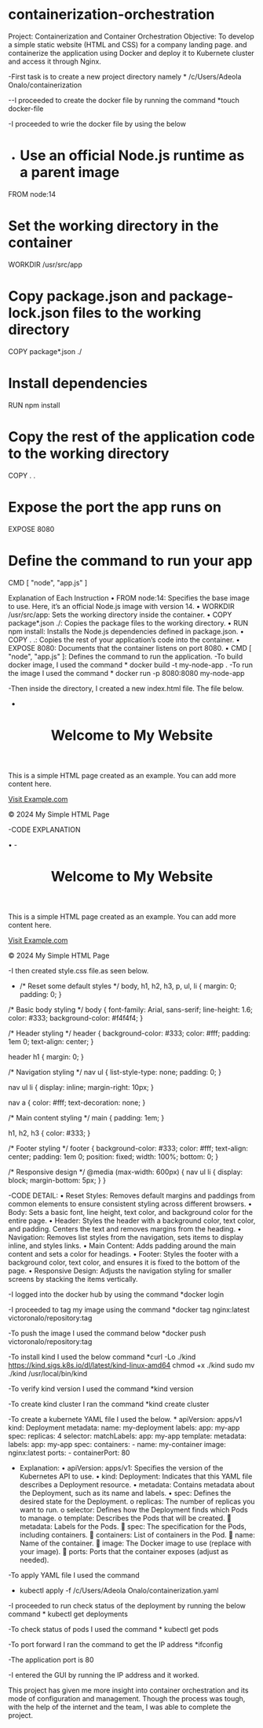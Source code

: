 # containerization-orchestration

Project: Containerization and Container Orchestration
Objective: To develop a simple static website (HTML and CSS) for a company landing page. and containerize the application using Docker and deploy it to Kubernete cluster and access it through Nginx.



-First task is to create a new project directory namely
       * /c/Users/Adeola Onalo/containerization


--I proceeded to create the docker file by running the command 
           *touch docker-file


-I proceeded to wrie the docker file by using the below 

* # Use an official Node.js runtime as a parent image
FROM node:14

# Set the working directory in the container
WORKDIR /usr/src/app

# Copy package.json and package-lock.json files to the working directory
COPY package*.json ./

# Install dependencies
RUN npm install

# Copy the rest of the application code to the working directory
COPY . .

# Expose the port the app runs on
EXPOSE 8080

# Define the command to run your app
CMD [ "node", "app.js" ]



Explanation of Each Instruction
•	FROM node:14: Specifies the base image to use. Here, it’s an official Node.js image with version 14.
•	WORKDIR /usr/src/app: Sets the working directory inside the container.
•	COPY package*.json ./: Copies the package files to the working directory.
•	RUN npm install: Installs the Node.js dependencies defined in package.json.
•	COPY . .: Copies the rest of your application’s code into the container.
•	EXPOSE 8080: Documents that the container listens on port 8080.
•	CMD [ "node", "app.js" ]: Defines the command to run the application.
-To build docker image, I used the command
         * docker build -t my-node-app .
-To run the image I used the command 
          * docker run -p 8080:8080 my-node-app


-Then inside the directory, I created a new index.html file. The file below.


* <!DOCTYPE html>
<html lang="en">
<head>
    <meta charset="UTF-8">
    <meta name="viewport" content="width=device-width, initial-scale=1.0">
    <title>My Simple HTML Page</title>
</head>
<body>
    <header>
        <h1>Welcome to My Website</h1>
    </header>
    <main>
        <p>This is a simple HTML page created as an example. You can add more content here.</p>
        <a href="https://www.example.com">Visit Example.com</a>
    </main>
    <footer>
        <p>&copy; 2024 My Simple HTML Page</p>
    </footer>
</body>
</html>




-CODE EXPLANATION

•	- <!DOCTYPE html>
<html lang="en">
<head>
    <meta charset="UTF-8">
    <meta name="viewport" content="width=device-width, initial-scale=1.0">
    <title>My Simple HTML Page</title>
</head>
<body>
    <header>
        <h1>Welcome to My Website</h1>
    </header>
    <main>
        <p>This is a simple HTML page created as an example. You can add more content here.</p>
        <a href="https://www.example.com">Visit Example.com</a>
    </main>
    <footer>
        <p>&copy; 2024 My Simple HTML Page</p>
    </footer>
</body>
</html> 



-I then created style.css file.as seen below.


* /* Reset some default styles */
body, h1, h2, h3, p, ul, li {
    margin: 0;
    padding: 0;
}

/* Basic body styling */
body {
    font-family: Arial, sans-serif;
    line-height: 1.6;
    color: #333;
    background-color: #f4f4f4;
}

/* Header styling */
header {
    background-color: #333;
    color: #fff;
    padding: 1em 0;
    text-align: center;
}

header h1 {
    margin: 0;
}

/* Navigation styling */
nav ul {
    list-style-type: none;
    padding: 0;
}

nav ul li {
    display: inline;
    margin-right: 10px;
}

nav a {
    color: #fff;
    text-decoration: none;
}

/* Main content styling */
main {
    padding: 1em;
}

h1, h2, h3 {
    color: #333;
}

/* Footer styling */
footer {
    background-color: #333;
    color: #fff;
    text-align: center;
    padding: 1em 0;
    position: fixed;
    width: 100%;
    bottom: 0;
}

/* Responsive design */
@media (max-width: 600px) {
    nav ul li {
        display: block;
        margin-bottom: 5px;
    }
}



-CODE DETAIL:
•  Reset Styles: Removes default margins and paddings from common elements to ensure consistent styling across different browsers.
•  Body: Sets a basic font, line height, text color, and background color for the entire page.
•  Header: Styles the header with a background color, text color, and padding. Centers the text and removes margins from the heading.
•  Navigation: Removes list styles from the navigation, sets items to display inline, and styles links.
•  Main Content: Adds padding around the main content and sets a color for headings.
•  Footer: Styles the footer with a background color, text color, and ensures it is fixed to the bottom of the page.
•  Responsive Design: Adjusts the navigation styling for smaller screens by stacking the items vertically.




-I logged into the docker hub by using the command
          *docker login



-I proceeded to tag my image using the command
           *docker tag nginx:latest victoronalo/repository:tag 



-To push the image I used the command below
            *docker push victoronalo/repository:tag



-To install kind I used the below command
       *curl -Lo ./kind https://kind.sigs.k8s.io/dl/latest/kind-linux-amd64
chmod +x ./kind
sudo mv ./kind /usr/local/bin/kind



-To verify kind version I used the command 
        *kind version



-To create kind cluster I ran the command
           *kind create cluster




-To create a kubernete YAML file I used the below.
          * apiVersion: apps/v1
kind: Deployment
metadata:
  name: my-deployment
  labels:
    app: my-app
spec:
  replicas: 4
  selector:
    matchLabels:
      app: my-app
  template:
    metadata:
      labels:
        app: my-app
    spec:
      containers:
      - name: my-container
        image: nginx:latest
        ports:
        - containerPort: 80  


- Explanation:
•	apiVersion: apps/v1: Specifies the version of the Kubernetes API to use.
•	kind: Deployment: Indicates that this YAML file describes a Deployment resource.
•	metadata: Contains metadata about the Deployment, such as its name and labels.
•	spec: Defines the desired state for the Deployment.
o	replicas: The number of replicas you want to run.
o	selector: Defines how the Deployment finds which Pods to manage.
o	template: Describes the Pods that will be created.
	metadata: Labels for the Pods.
	spec: The specification for the Pods, including containers.
	containers: List of containers in the Pod.
	name: Name of the container.
	image: The Docker image to use (replace with your image).
	ports: Ports that the container exposes (adjust as needed).




-To apply YAML file I used the command 
* kubectl apply -f /c/Users/Adeola Onalo/containerization.yaml


-I proceeded to run check status of the deployment by running the below command
           * kubectl get deployments



-To check status of pods I used the command
       * kubectl get pods   



-To port forward I ran the command to get the IP address
    *ifconfig



-The application port is 80



-I entered the GUI by running the IP address and it worked.



This project has given me more insight into container orchestration and its mode of configuration and management.
Though the process was tough, with the help of the internet and the team, I was able to complete the project.
 



